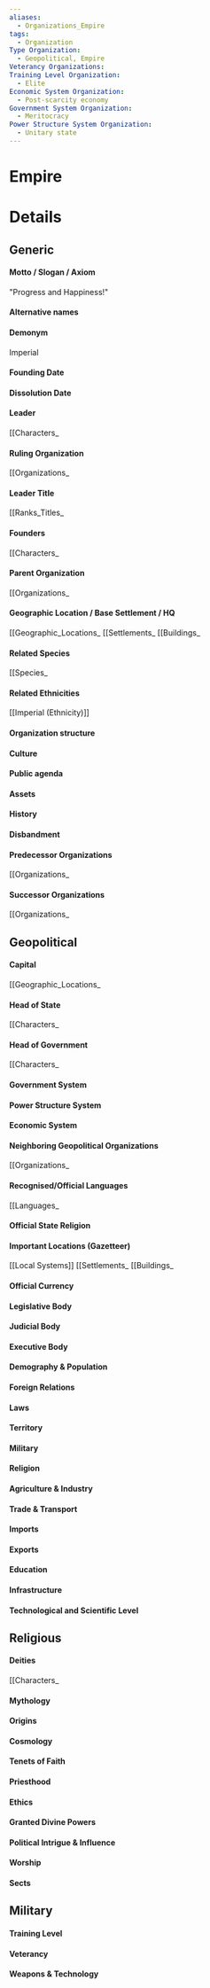 ```yaml
---
aliases:
  - Organizations_Empire
tags:
  - Organization
Type Organization:
  - Geopolitical, Empire
Veterancy Organizations: 
Training Level Organization:
  - Elite
Economic System Organization:
  - Post-scarcity economy
Government System Organization:
  - Meritocracy
Power Structure System Organization:
  - Unitary state
---
```

# Empire


# Details

## Generic
#### Motto / Slogan / Axiom
"Progress and Happiness!"
#### Alternative names
#### Demonym
Imperial
#### Founding Date
#### Dissolution Date
#### Leader
[[Characters_
#### Ruling Organization
[[Organizations_
#### Leader Title
[[Ranks_Titles_
#### Founders
[[Characters_
#### Parent Organization
[[Organizations_
#### Geographic Location / Base Settlement / HQ
[[Geographic_Locations_
[[Settlements_
[[Buildings_
#### Related Species
[[Species_
#### Related Ethnicities
[[Imperial (Ethnicity)]]
#### Organization structure
#### Culture
#### Public agenda
#### Assets
#### History
#### Disbandment
#### Predecessor Organizations
[[Organizations_
#### Successor Organizations
[[Organizations_
## Geopolitical
#### Capital
[[Geographic_Locations_
#### Head of State
[[Characters_
#### Head of Government
[[Characters_
#### Government System
#### Power Structure System
#### Economic System
#### Neighboring Geopolitical Organizations
[[Organizations_
#### Recognised/Official Languages
[[Languages_
#### Official State Religion
#### Important Locations (Gazetteer)
[[Local Systems]]
[[Settlements_
[[Buildings_
#### Official Currency
#### Legislative Body
#### Judicial Body
#### Executive Body
#### Demography & Population
#### Foreign Relations
#### Laws
#### Territory
#### Military
#### Religion
#### Agriculture & Industry
#### Trade & Transport
#### Imports
#### Exports
#### Education
#### Infrastructure
#### Technological and Scientific Level
## Religious
#### Deities
[[Characters_
#### Mythology
#### Origins
#### Cosmology
#### Tenets of Faith
#### Priesthood
#### Ethics
#### Granted Divine Powers
#### Political Intrigue & Influence
#### Worship
#### Sects
## Military
#### Training Level
#### Veterancy
#### Weapons & Technology
